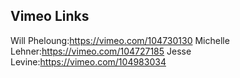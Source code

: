 ## Vimeo Links
Will Pheloung:https://vimeo.com/104730130
Michelle Lehner:https://vimeo.com/104727185
Jesse Levine:https://vimeo.com/104983034
